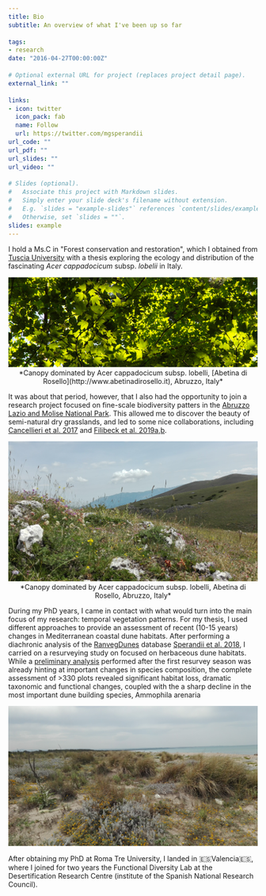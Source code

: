 ```yaml
---
title: Bio
subtitle: An overview of what I've been up so far

tags:
- research
date: "2016-04-27T00:00:00Z"

# Optional external URL for project (replaces project detail page).
external_link: ""

links:
- icon: twitter
  icon_pack: fab
  name: Follow
  url: https://twitter.com/mgsperandii
url_code: ""
url_pdf: ""
url_slides: ""
url_video: ""

# Slides (optional).
#   Associate this project with Markdown slides.
#   Simply enter your slide deck's filename without extension.
#   E.g. `slides = "example-slides"` references `content/slides/example-slides.md`.
#   Otherwise, set `slides = ""`.
slides: example
---
```


I hold a Ms.C in "Forest conservation and restoration", which I obtained from [Tuscia University](http://www.unitus.it/en/dipartimento/dafne) with a thesis exploring the ecology and distribution of the fascinating *Acer cappadocicum* subsp. *lobelii* in Italy.
<p align="center"><img width="656" alt="web1" src="acerlob_canopy.png">
*Canopy dominated by Acer cappadocicum subsp. lobelli, [Abetina di Rosello](http://www.abetinadirosello.it), Abruzzo, Italy*

It was about that period, however, that I also had the opportunity to join a research project focused on fine-scale biodiversity patters in the [Abruzzo Lazio and Molise National Park](http://www.parcoabruzzo.it/Eindex.php). This allowed me to discover the beauty of semi-natural dry grasslands, and led to some nice collaborations, including [Cancellieri et al. 2017](https://doi.org/10.1080/11263504.2017.1311963) and [Filibeck et al. 2019a](https://doi.org/10.1007/s10531-019-01788-7),[b](https://doi.org/10.1080/11263504.2019.165178).
<p align="center"><img width="656" alt="web1" src="drygrass2.jpg">
*Canopy dominated by Acer cappadocicum subsp. lobelli, Abetina di Rosello, Abruzzo, Italy*

During my PhD years, I came in contact with what would turn into the main focus of my research: temporal vegetation patterns. For my thesis, I used different approaches to provide an assessment of recent (10-15 years) changes in Mediterranean coastal dune habitats. After performing a diachronic analysis of the [RanvegDunes](http://doi.org/10.1127/phyto/2017/0198) database [Sperandii et al. 2018](https://doi.org/10.1007/s10531-017-1454-1), I carried on a resurveying study on focused on herbaceous dune habitats. While a [preliminary analysis](https://doi.org/10.1016/j.ecolind.2018.09.039) performed after the first resurvey season was already hinting at important changes in species composition, the complete assessment of >330 plots revealed significant habitat loss, dramatic taxonomic and functional changes, coupled with the a sharp decline in the most important dune building species, Ammophila arenaria  
<p align="center"><img width="656" alt="web1" src="ammo1.jpg">



After obtaining my PhD at Roma Tre University, I landed in 🇪🇸Valencia🇪🇸, where I joined for two years the Functional Diversity Lab at the Desertification Research Centre (institute of the Spanish National Research Council).
